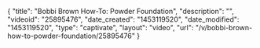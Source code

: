 {
    "title": "Bobbi Brown How-To: Powder Foundation",
    "description": "",
    "videoid": "25895476",
    "date_created": "1453119520",
    "date_modified": "1453119520",
    "type": "captivate",
    "layout": "video",
    "url": "\/v\/bobbi-brown-how-to-powder-foundation\/25895476"
}